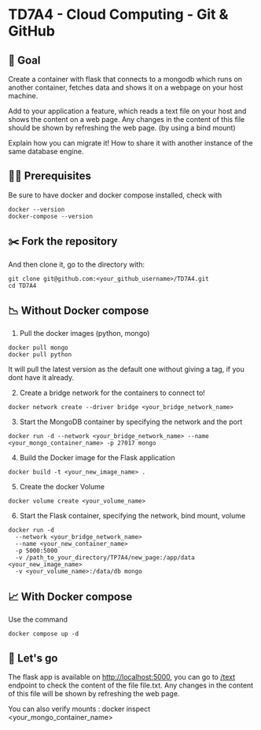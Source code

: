 # TD7A4 - Cloud Computing - Git & GitHub
## :star2: Goal
Create a container with flask that connects to a mongodb which runs on another container, fetches data and shows it on a webpage on your host machine.

Add to your application a feature, which reads a text file on your host and shows the content on a web page. Any changes in the content of this file should be shown by refreshing the web page. (by using a bind mount) 

Explain how you can migrate it! How to share it with another instance of the same database engine.

## :construction_worker_woman: Prerequisites
Be sure to have docker and docker compose installed, check with
```
docker --version
docker-compose --version
```

## :scissors: Fork the repository
And then clone it, go to the directory with:
```
git clone git@github.com:<your_github_username>/TD7A4.git
cd TD7A4
```

## :chart_with_downwards_trend: Without Docker compose
1. Pull the docker images (python, mongo)
```
docker pull mongo
docker pull python
```
It will pull the latest version as the default one without giving a tag, if you dont have it already.

2. Create a bridge network for the containers to connect to!
```
docker network create --driver bridge <your_bridge_network_name>
```

3. Start the MongoDB container by specifying the network and the port
```
docker run -d --network <your_bridge_network_name> --name <your_mongo_container_name> -p 27017 mongo
```

4. Build the Docker image for the Flask application
```
docker build -t <your_new_image_name> .
```

5. Create the docker Volume
```
docker volume create <your_volume_name>
```

6. Start the Flask container, specifying the network, bind mount, volume
```
docker run -d 
  --network <your_bridge_network_name> 
  --name <your_new_container_name> 
  -p 5000:5000 
  -v /path_to_your_directory/TP7A4/new_page:/app/data <your_new_image_name> 
  -v <your_volume_name>:/data/db mongo 
```

## :chart_with_upwards_trend: With Docker compose
Use the command
```
docker compose up -d
```
## :rocket: Let's go
The flask app is available on [http://localhost:5000](http://localhost:5000), you can go to [/text](http://localhost:5000/text) endpoint to check the content of the file file.txt. Any changes in the content of this file will be shown by refreshing the web page.

You can also verify mounts : docker inspect <your_mongo_container_name>

